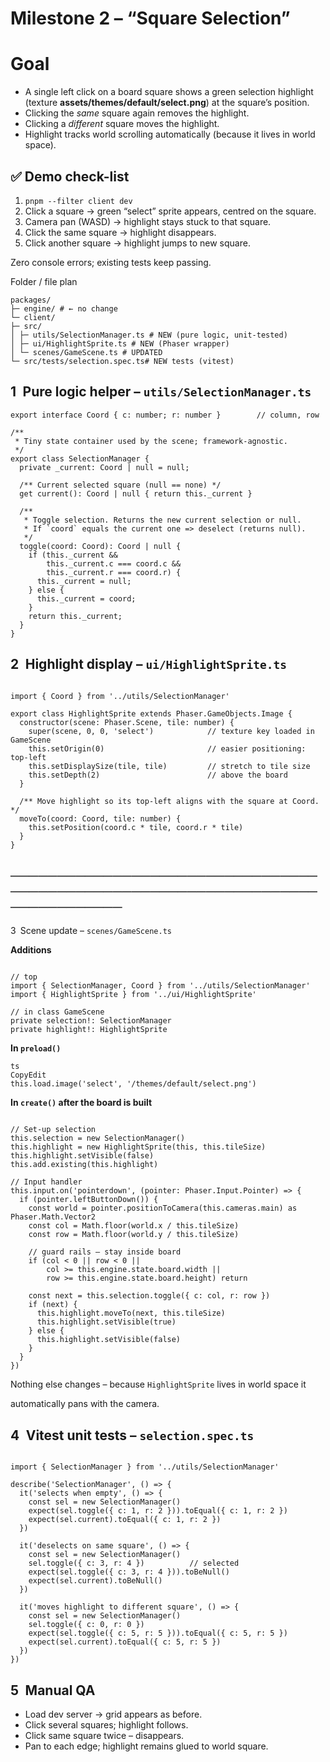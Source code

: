# Milestone 2 – “Square Selection”

# Goal

- A single left click on a board square shows a green selection highlight
(texture **assets/themes/default/select.png**) at the square’s position.
- Clicking the *same* square again removes the highlight.
- Clicking a *different* square moves the highlight.
- Highlight tracks world scrolling automatically (because it lives in
world space).

## ✅ Demo check-list

1. `pnpm --filter client dev`
2. Click a square
→ green “select” sprite appears, centred on the square.
3. Camera pan (WASD)
→ highlight stays stuck to that square.
4. Click the same square
→ highlight disappears.
5. Click another square
→ highlight jumps to new square.

Zero console errors; existing tests keep passing.

Folder / file plan

```tsx
packages/
├─ engine/ # ← no change
└─ client/
├─ src/
│ ├─ utils/SelectionManager.ts # NEW (pure logic, unit-tested)
│ ├─ ui/HighlightSprite.ts # NEW (Phaser wrapper)
│ └─ scenes/GameScene.ts # UPDATED
└─ src/tests/selection.spec.ts# NEW tests (vitest)
```

## 1 Pure logic helper – `utils/SelectionManager.ts`

```
export interface Coord { c: number; r: number }        // column, row

/**
 * Tiny state container used by the scene; framework-agnostic.
 */
export class SelectionManager {
  private _current: Coord | null = null;

  /** Current selected square (null == none) */
  get current(): Coord | null { return this._current }

  /**
   * Toggle selection. Returns the new current selection or null.
   * If `coord` equals the current one => deselect (returns null).
   */
  toggle(coord: Coord): Coord | null {
    if (this._current &&
        this._current.c === coord.c &&
        this._current.r === coord.r) {
      this._current = null;
    } else {
      this._current = coord;
    }
    return this._current;
  }
}

```

## 2 Highlight display – `ui/HighlightSprite.ts`

```tsx

import { Coord } from '../utils/SelectionManager'

export class HighlightSprite extends Phaser.GameObjects.Image {
  constructor(scene: Phaser.Scene, tile: number) {
    super(scene, 0, 0, 'select')            // texture key loaded in GameScene
    this.setOrigin(0)                       // easier positioning: top-left
    this.setDisplaySize(tile, tile)         // stretch to tile size
    this.setDepth(2)                        // above the board
  }

  /** Move highlight so its top-left aligns with the square at Coord. */
  moveTo(coord: Coord, tile: number) {
    this.setPosition(coord.c * tile, coord.r * tile)
  }
}

```

## ──────────────────────────────────────────────────────────────────────────────
3 Scene update – `scenes/GameScene.ts`

**Additions**

```tsx

// top
import { SelectionManager, Coord } from '../utils/SelectionManager'
import { HighlightSprite } from '../ui/HighlightSprite'

// in class GameScene
private selection!: SelectionManager
private highlight!: HighlightSprite

```

**In `preload()`**

```
ts
CopyEdit
this.load.image('select', '/themes/default/select.png')

```

**In `create()` after the board is built**

```tsx

// Set-up selection
this.selection = new SelectionManager()
this.highlight = new HighlightSprite(this, this.tileSize)
this.highlight.setVisible(false)
this.add.existing(this.highlight)

// Input handler
this.input.on('pointerdown', (pointer: Phaser.Input.Pointer) => {
  if (pointer.leftButtonDown()) {
    const world = pointer.positionToCamera(this.cameras.main) as Phaser.Math.Vector2
    const col = Math.floor(world.x / this.tileSize)
    const row = Math.floor(world.y / this.tileSize)

    // guard rails — stay inside board
    if (col < 0 || row < 0 ||
        col >= this.engine.state.board.width ||
        row >= this.engine.state.board.height) return

    const next = this.selection.toggle({ c: col, r: row })
    if (next) {
      this.highlight.moveTo(next, this.tileSize)
      this.highlight.setVisible(true)
    } else {
      this.highlight.setVisible(false)
    }
  }
})

```

Nothing else changes – because `HighlightSprite` lives in world space it

automatically pans with the camera.

## 4 Vitest unit tests – `selection.spec.ts`

```tsx

import { SelectionManager } from '../utils/SelectionManager'

describe('SelectionManager', () => {
  it('selects when empty', () => {
    const sel = new SelectionManager()
    expect(sel.toggle({ c: 1, r: 2 })).toEqual({ c: 1, r: 2 })
    expect(sel.current).toEqual({ c: 1, r: 2 })
  })

  it('deselects on same square', () => {
    const sel = new SelectionManager()
    sel.toggle({ c: 3, r: 4 })          // selected
    expect(sel.toggle({ c: 3, r: 4 })).toBeNull()
    expect(sel.current).toBeNull()
  })

  it('moves highlight to different square', () => {
    const sel = new SelectionManager()
    sel.toggle({ c: 0, r: 0 })
    expect(sel.toggle({ c: 5, r: 5 })).toEqual({ c: 5, r: 5 })
    expect(sel.current).toEqual({ c: 5, r: 5 })
  })
})

```

## 5 Manual QA

- Load dev server → grid appears as before.
- Click several squares; highlight follows.
- Click same square twice – disappears.
- Pan to each edge; highlight remains glued to world square.